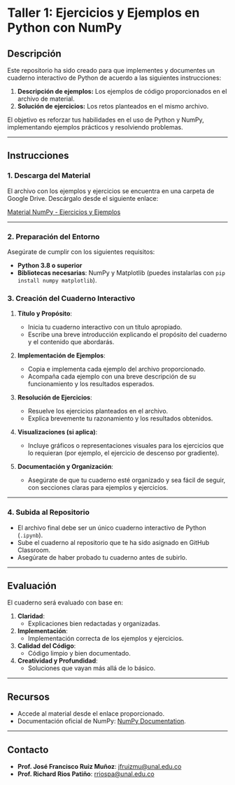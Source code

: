 # Taller 1: Ejercicios y Ejemplos en Python con NumPy

## Descripción

Este repositorio ha sido creado para que implementes y documentes un cuaderno interactivo de Python de acuerdo a las siguientes instrucciones:

1. **Descripción de ejemplos:** Los ejemplos de código proporcionados en el archivo de material.
2. **Solución de ejercicios:** Los retos planteados en el mismo archivo.

El objetivo es reforzar tus habilidades en el uso de Python y NumPy, implementando ejemplos prácticos y resolviendo problemas.

---

## Instrucciones

### 1. Descarga del Material

El archivo con los ejemplos y ejercicios se encuentra en una carpeta de Google Drive. Descárgalo desde el siguiente enlace:

[Material NumPy - Ejercicios y Ejemplos](https://drive.google.com/drive/u/1/folders/15X399KrWXIGp1qvD1B5LMBnqcFswEn96)

---

### 2. Preparación del Entorno

Asegúrate de cumplir con los siguientes requisitos:

- **Python 3.8 o superior**
- **Bibliotecas necesarias**: NumPy y Matplotlib (puedes instalarlas con `pip install numpy matplotlib`).

### 3. Creación del Cuaderno Interactivo

1. **Título y Propósito**:
   - Inicia tu cuaderno interactivo con un título apropiado.
   - Escribe una breve introducción explicando el propósito del cuaderno y el contenido que abordarás.

2. **Implementación de Ejemplos**:
   - Copia e implementa cada ejemplo del archivo proporcionado.
   - Acompaña cada ejemplo con una breve descripción de su funcionamiento y los resultados esperados.

3. **Resolución de Ejercicios**:
   - Resuelve los ejercicios planteados en el archivo.
   - Explica brevemente tu razonamiento y los resultados obtenidos.

4. **Visualizaciones (si aplica)**:
   - Incluye gráficos o representaciones visuales para los ejercicios que lo requieran (por ejemplo, el ejercicio de descenso por gradiente).

5. **Documentación y Organización**:
   - Asegúrate de que tu cuaderno esté organizado y sea fácil de seguir, con secciones claras para ejemplos y ejercicios.

---

### 4. Subida al Repositorio

- El archivo final debe ser un único cuaderno interactivo de Python (`.ipynb`).
- Sube el cuaderno al repositorio que te ha sido asignado en GitHub Classroom.
- Asegúrate de haber probado tu cuaderno antes de subirlo.

---

## Evaluación

El cuaderno será evaluado con base en:

1. **Claridad**:
   - Explicaciones bien redactadas y organizadas.
2. **Implementación**:
   - Implementación correcta de los ejemplos y ejercicios.
3. **Calidad del Código**:
   - Código limpio y bien documentado.
4. **Creatividad y Profundidad**:
   - Soluciones que vayan más allá de lo básico.

---

## Recursos

- Accede al material desde el enlace proporcionado.
- Documentación oficial de NumPy: [NumPy Documentation](https://numpy.org/doc/stable/).

---

## Contacto

- **Prof. José Francisco Ruiz Muñoz**: jfruizmu@unal.edu.co
- **Prof. Richard Rios Patiño**: rriospa@unal.edu.co
